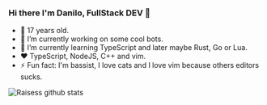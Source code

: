 ### Hi there I'm Danilo, FullStack DEV 👋

- 👨 17 years old.
- 🔭 I’m currently working on some cool bots.
- 🌱 I’m currently learning TypeScript and later maybe Rust, Go or Lua.
- ❤️ TypeScript, NodeJS, C++ and vim.
- ⚡ Fun fact: I'm bassist, I love cats and I love vim because others editors sucks.

![Raisess github stats](https://github-readme-stats.vercel.app/api?username=Raisess&count_private=true&show_icons=true&theme=solarized-dark)

